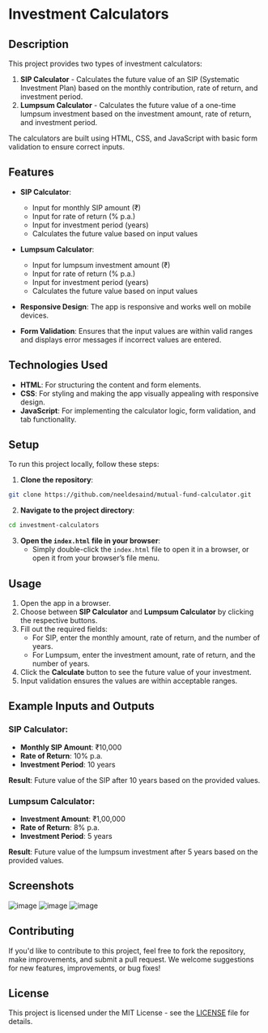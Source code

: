# Investment Calculators

## Description

This project provides two types of investment calculators: 

1. **SIP Calculator** - Calculates the future value of an SIP (Systematic Investment Plan) based on the monthly contribution, rate of return, and investment period.
2. **Lumpsum Calculator** - Calculates the future value of a one-time lumpsum investment based on the investment amount, rate of return, and investment period.

The calculators are built using HTML, CSS, and JavaScript with basic form validation to ensure correct inputs.

## Features

- **SIP Calculator**:
  - Input for monthly SIP amount (₹)
  - Input for rate of return (% p.a.)
  - Input for investment period (years)
  - Calculates the future value based on input values
  
- **Lumpsum Calculator**:
  - Input for lumpsum investment amount (₹)
  - Input for rate of return (% p.a.)
  - Input for investment period (years)
  - Calculates the future value based on input values
  
- **Responsive Design**: The app is responsive and works well on mobile devices.
- **Form Validation**: Ensures that the input values are within valid ranges and displays error messages if incorrect values are entered.

## Technologies Used

- **HTML**: For structuring the content and form elements.
- **CSS**: For styling and making the app visually appealing with responsive design.
- **JavaScript**: For implementing the calculator logic, form validation, and tab functionality.

## Setup

To run this project locally, follow these steps:

1. **Clone the repository**:

```bash
git clone https://github.com/neeldesaind/mutual-fund-calculator.git
```

2. **Navigate to the project directory**:

```bash
cd investment-calculators
```

3. **Open the `index.html` file in your browser**:
   - Simply double-click the `index.html` file to open it in a browser, or open it from your browser’s file menu.

## Usage

1. Open the app in a browser.
2. Choose between **SIP Calculator** and **Lumpsum Calculator** by clicking the respective buttons.
3. Fill out the required fields:
   - For SIP, enter the monthly amount, rate of return, and the number of years.
   - For Lumpsum, enter the investment amount, rate of return, and the number of years.
4. Click the **Calculate** button to see the future value of your investment.
5. Input validation ensures the values are within acceptable ranges.

## Example Inputs and Outputs

### SIP Calculator:
- **Monthly SIP Amount**: ₹10,000
- **Rate of Return**: 10% p.a.
- **Investment Period**: 10 years

**Result**: Future value of the SIP after 10 years based on the provided values.

### Lumpsum Calculator:
- **Investment Amount**: ₹1,00,000
- **Rate of Return**: 8% p.a.
- **Investment Period**: 5 years

**Result**: Future value of the lumpsum investment after 5 years based on the provided values.

## Screenshots

![image](https://github.com/user-attachments/assets/84ee941d-fd90-494e-9adc-88102fa6b507)
![image](https://github.com/user-attachments/assets/cb23e179-210a-45d1-8537-1dda2558a1f9)
![image](https://github.com/user-attachments/assets/4b207092-02d2-4bcb-b4d5-fc5f4c47e622)


## Contributing

If you'd like to contribute to this project, feel free to fork the repository, make improvements, and submit a pull request. We welcome suggestions for new features, improvements, or bug fixes!

## License

This project is licensed under the MIT License - see the [LICENSE](LICENSE) file for details.
